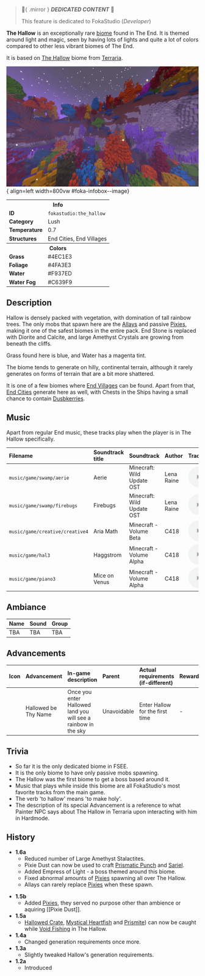 > :tada:{ .mirror } ***DEDICATED CONTENT*** :tada:
>
> This feature is dedicated to FokaStudio (*Developer*)

**The Hallow** is an exceptionally rare [biome](index.md) found in The End. It is themed around light and magic, seen by having lots of lights and quite a lot of colors compared to other less vibrant biomes of The End.

It is based on [The Hallow](https://terraria.wiki.gg/wiki/The_Hallow "'The Hallow' on Terraria wiki") biome from [Terraria](https://terraria.wiki.gg/wiki/Terraria ).

<div class="result" markdown>

  ![Image title](../assets/biomes/hallow.png){ align=left width=800vw #foka-infobox--image}

  <table id="foka-infobox" >
	<tr>
		<th colspan="2">Info</th>
	</tr>
	<tr>
		<td><b>ID</b></td>
		<td><code>fokastudio:the_hallow</code></td>
	</tr>
	<tr>
		<td><b>Category</b></td>
		<td>Lush</td>
	</tr>
	<tr>
		<td><b>Temperature</b></td>
		<td>0.7</td>
	</tr>
	<tr>
		<td><b>Structures</b></td>
		<td>End Cities, End Villages</td>
	</tr>
	<tr>
		<th colspan="2">Colors</th>
	</tr>
	<tr>
		<td><b>Grass</b></td>
		<td><span style="background-color: #4EC1E3;" class="foka-infobox-color"></span> #4EC1E3</td>
	</tr>
	<tr>
		<td><b>Foliage</b></td>
		<td><span style="background-color: #4FA3E3;" class="foka-infobox-color"></span> #4FA3E3</td>
	</tr>
	<tr>
		<td><b>Water</b></td>
		<td><span style="background-color: #F937ED;" class="foka-infobox-color"></span> #F937ED</td>
	</tr>
	<tr>
		<td><b>Water Fog</b></td>
		<td><span style="background-color: #C639F9;" class="foka-infobox-color"></span> #C639F9</td>
	</tr>
</table>
</div>


## Description
Hallow is densely packed with vegetation, with domination of tall rainbow trees. The only mobs that spawn here are the [Allays](https://minecraft.fandom.com/wiki/Allay) and passive [Pixies](../mobs/pixie.md), making it one of the safest biomes in the entire pack. End Stone is replaced with Diorite and Calcite, and large Amethyst Crystals are growing from beneath the cliffs. 

Grass found here is blue, and Water has a magenta tint.

The biome tends to generate on hilly, continental terrain, although it rarely generates on forms of terrain that are a bit more shattered.

It is one of a few biomes where [End Villages](../structures/end_village.md) can be found. Apart from that, [End Cities](../structures/end_city.md) generate here as well, with Chests in the Ships having a small chance to contain [Dusbkerries](../items/duskberry.md).

## Music
Apart from regular End music, these tracks play when the player is in The Hallow specifically.

| Filename | Soundtrack title | Soundtrack | Author | Track |
| :--- | :--- | :--- | :--- | :--- |
| `music/game/swamp/aerie` | Aerie | Minecraft: Wild Update OST | Lena Raine | <audio controls controlslist="nodownload noplaybackrate" src="../../assets/audio/music/aerie.ogg" type="audio/ogg"></audio> |
| `music/game/swamp/firebugs` | Firebugs | Minecraft: Wild Update OST | Lena Raine | <audio controls controlslist="nodownload noplaybackrate" src="../../assets/audio/music/firebugs.ogg" type="audio/ogg"></audio> |
| `music/game/creative/creative4` | Aria Math | Minecraft - Volume Beta | C418 | <audio controls controlslist="nodownload noplaybackrate" src="../../assets/audio/music/creative4.ogg" type="audio/ogg"></audio> |
| `music/game/hal3` | Haggstrom | Minecraft - Volume Alpha | C418 | <audio controls controlslist="nodownload noplaybackrate" src="../../assets/audio/music/hal3.ogg" type="audio/ogg"></audio> |
| `music/game/piano3` | Mice on Venus | Minecraft - Volume Alpha | C418 | <audio controls controlslist="nodownload noplaybackrate" src="../../assets/audio/music/piano3.ogg" type="audio/ogg"></audio> |

## Ambiance
| Name | Sound | Group |
| :--- | :--- | :--- |
| TBA | TBA | TBA |

## Advancements
| Icon | Advancement | In-game description | Parent | Actual requirements (if-different) | Rewards | Resource Location |
| :--- | :--- | :--- | :--- | :--- | :--- | :--- |
| | Hallowed be Thy Name | Once you enter Hallowed land you will see a rainbow in the sky | Unavoidable | Enter Hallow for the first time | - | `fokastudio:end/exploration/enter_hallow` |


## Trivia

- So far it is the only dedicated biome in FSEE.
- It is the only biome to have only passive mobs spawning.
- The Hallow was the first biome to get a boss based around it.
- Music that plays while inside this biome are all FokaStudio's most favorite tracks from the main game.
- The verb 'to hallow' means 'to make holy'.
- The description of its special Advancement is a reference to what Painter NPC says about The Hallow in Terraria upon interacting with him in Hardmode.

## History

-  **1.6a**
    - Reduced number of Large Amethyst Stalactites.
    - Pixie Dust can now be used to craft [Prismatic Punch](../items/prismatic_punch.md) and [Sariel](../items/sariel.md).
    - Added Empress of Light - a boss themed around this biome.
    - Fixed abnormal amounts of [Pixies](../mobs/pixie.md) spawning all over The Hallow.
    - Allays can rarely replace [Pixies](../mobs/pixie.md) when these spawn.
* **1.5b**
    - Added [Pixies](../mobs/pixie.md), they served no purpose other than ambience or aquiring [[Pixie Dust]].
* **1.5a**
    - [Hallowed Crate](../mechanics/void_fishing.md#crates), [Mystical Heartfish](../mechanics/void_fishing.md#fish) and [Prismite](../mechanics/void_fishing.md#fish)) can now be caught while [Void Fishing](../mechanics/void_fishing.md) in The Hallow.
* **1.4a**
    - Changed generation requirements once more.
* **1.3a**
    - Slightly tweaked Hallow's generation requirements.
* **1.2a**
    - Introduced
